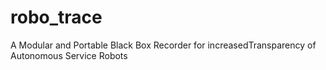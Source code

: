 # robo_trace
A Modular and Portable Black Box Recorder for increasedTransparency of Autonomous Service Robots
